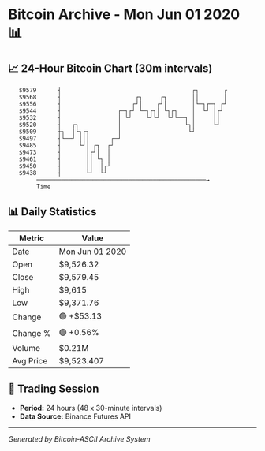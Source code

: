 # Bitcoin Archive - Mon Jun 01 2020 📊

## 📈 24-Hour Bitcoin Chart (30m intervals)

```
   $9579      ┤                                     ┌┐       ┌ 
   $9568      ┤                     ┌┐     ┌┐       ││       │ 
   $9556      ┤                    ┌┘│    ┌┘│       │└─┐┌─┐ ┌┘ 
   $9544      ┤                ┌─┐┌┘ └─┐┌┐│ └┐┌┐    │  └┘ │┌┘  
   $9532      ┤                │ └┘    └┘└┘  └┘└──┐ │     ││   
   $9520      ┤   ┌┐           │                  └┐│     └┘   
   $9509      ┼┐  │└┐┌┐        │                   └┘          
   $9497      ┤└──┘ │││      ┌─┘                               
   $9485      ┤     └┘│ ┌┐  ┌┘                                 
   $9473      ┤       │┌┘│  │                                  
   $9461      ┤       ││ └┐ │                                  
   $9450      ┤       ││  │┌┘                                  
   $9438      ┤       └┘  └┘                                   
        ────────────────────────────────────────────────→
        Time
```

## 📊 Daily Statistics

| Metric | Value |
|--------|-------|
| Date | Mon Jun 01 2020 |
| Open | $9,526.32 |
| Close | $9,579.45 |
| High | $9,615 |
| Low | $9,371.76 |
| Change | 🟢 +$53.13 |
| Change % | 🟢 +0.56% |
| Volume | $0.21M |
| Avg Price | $9,523.407 |

## 📅 Trading Session

- **Period:** 24 hours (48 x 30-minute intervals)
- **Data Source:** Binance Futures API

---
*Generated by Bitcoin-ASCII Archive System*
